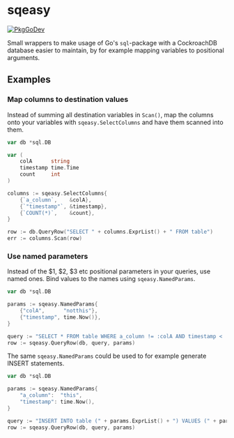 # sqeasy
[![PkgGoDev](https://pkg.go.dev/badge/github.com/ferdypruis/sqeasy)](https://pkg.go.dev/github.com/ferdypruis/sqeasy)

Small wrappers to make usage of Go's `sql`-package with a CockroachDB database easier to maintain, by for example
mapping variables to positional arguments.

## Examples
### Map columns to destination values
Instead of summing all destination variables in `Scan()`, map the columns onto your variables with `sqeasy.SelectColumns`
and have them scanned into them.
```go
var db *sql.DB

var (
    colA      string
    timestamp time.Time
    count     int
)

columns := sqeasy.SelectColumns{
    {`a_column`,    &colA},
    {`"timestamp"`, &timestamp},
    {`COUNT(*)`,    &count},
}

row := db.QueryRow("SELECT " + columns.ExprList() + " FROM table")
err := columns.Scan(row)
```

### Use named parameters
Instead of the $1, $2, $3 etc positional parameters in your queries, use named ones. Bind values to the names 
using `sqeasy.NamedParams`.
```go
var db *sql.DB

params := sqeasy.NamedParams{
    {"colA",      "notthis"},
    {"timestamp", time.Now()},
}

query := "SELECT * FROM table WHERE a_column != :colA AND timestamp < :timestamp"
row := sqeasy.QueryRow(db, query, params)
```

The same `sqeasy.NamedParams` could be used to for example generate INSERT statements.
```go
var db *sql.DB

params := sqeasy.NamedParams{
    "a_column":  "this",
    "timestamp": time.Now(),
}

query := "INSERT INTO table (" + params.ExprList() + ") VALUES (" + params.Params() + ")"
row := sqeasy.QueryRow(db, query, params)
```
